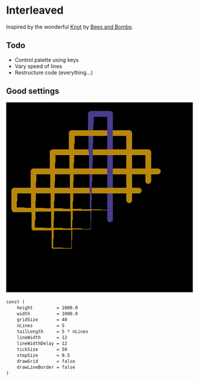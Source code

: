 # Interleaved

Inspired by the wonderful [Knot](https://beesandbombs.tumblr.com/image/173330685124) by [Bees and Bombs](https://beesandbombs.tumblr.com/).

## Todo

* Control palette using keys
* Vary speed of lines
* Restructure code (everything...)

## Good settings

![first](first_example.png)


```golang
const (
    height         = 1000.0
    width          = 1000.0
    gridSize       = 40
    nLines         = 5
    tailLength     = 5 * nLines
    lineWidth      = 12
    lineWidthDelay = 12
    tickSize       = 50
    stepSize       = 0.5
    drawGrid       = false
    drawLineBorder = false
)
```